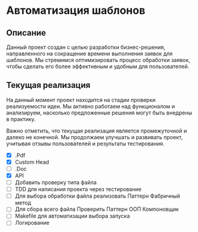 # Автоматизация шаблонов

## Описание

Данный проект создан с целью разработки бизнес-решения, направленного на сокращение времени выполнения заявок для шаблонов. Мы стремимся оптимизировать процесс обработки заявок, чтобы сделать его более эффективным и удобным для пользователей.

## Текущая реализация

На данный момент проект находится на стадии проверки реализуемости идеи. Мы активно работаем над функционалом и анализируем, насколько предложенные решения могут быть внедрены в практику.

Важно отметить, что текущая реализация является промежуточной и далеко не конечной. Мы продолжаем улучшать и развивать проект, учитывая отзывы пользователей и результаты тестирования.

- [x] .Pdf
- [X] Custom Head
- [ ] .Doc
- [x] API
- [ ] Добавить проверку типа файла 
- [ ] TDD для написания проекта через тестирование 
- [ ] Для выбора обработки файла реализовать Паттерн Фабричный метод
- [ ] Для сбора всего файла Проверить Паттерн ООП Компоновщик
- [ ] Makefile для автоматизации выбора запуска
- [ ] Логирование